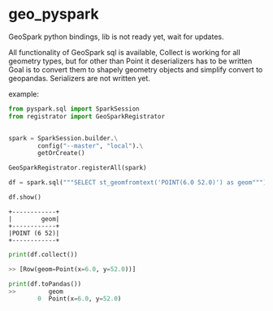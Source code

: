 # geo_pyspark

GeoSpark python bindings, lib is not ready yet, wait for updates.

All functionality of GeoSpark sql is available,
Collect is working for all geometry types, but for other than Point it deserializers has to be written
Goal is to convert them to shapely geometry objects and simplify convert to geopandas.
Serializers are not written yet.

example:

```python
from pyspark.sql import SparkSession
from registrator import GeoSparkRegistrator


spark = SparkSession.builder.\
        config("--master", "local").\
        getOrCreate()

GeoSparkRegistrator.registerAll(spark)

df = spark.sql("""SELECT st_geomfromtext('POINT(6.0 52.0)') as geom""")

df.show()

```
    +------------+
    |        geom|
    +------------+
    |POINT (6 52)|
    +------------+

```python
print(df.collect())

>> [Row(geom=Point(x=6.0, y=52.0))]

print(df.toPandas())
>>         geom
        0  Point(x=6.0, y=52.0)
```